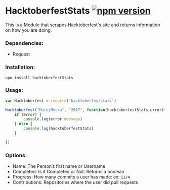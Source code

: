 # HacktoberfestStats [![npm version](https://badge.fury.io/js/hacktoberfeststats.svg)](https://badge.fury.io/js/hacktoberfeststats)

This is a Module that scrapes Hacktoberfest's site and returns information on how you are doing. 

### Dependencies:
* Request

### Installation:
`npm install hacktoberfestStats`

### Usage:
```js
var Hacktoberfest = require('hacktoberfeststats')

Hacktoberfest("MatejMecka", "2017", function(hacktoberfestStats,error){
	if (error) {
		console.log(error.message)
	} else {
		console.log(hacktoberfestStats)
	}

})

```

### Options:

* Name: The Person’s first name or Username
* Completed: Is it Completed or Not. Returns a boolean
* Progress: How many commits a user has made: ex: `11/4`
* Contributions: Repositories where the user did pull requests

